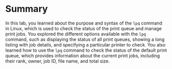# Summary

In this lab, you learned about the purpose and syntax of the `lpq` command in Linux, which is used to check the status of the print queue and manage print jobs. You explored the different options available with the `lpq` command, such as displaying the status of all print queues, showing a long listing with job details, and specifying a particular printer to check. You also learned how to use the `lpq` command to check the status of the default print queue, which provides information about the current print jobs, including their rank, owner, job ID, file name, and total size.
